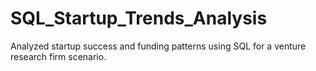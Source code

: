 # SQL_Startup_Trends_Analysis
 Analyzed startup success and funding patterns using SQL for a venture research firm scenario.
